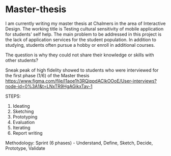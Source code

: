 # Master-thesis

I am currently writing my master thesis at Chalmers in the area of Interactive Design. 
The working title is Testing cultural sensitivity of mobile application for students' self help.
The main problem to be addressed in this project is the lack of application services for the student population. 
In addition to studying, students often pursue a hobby or enroll in additional courses. 

The question is why they could not share their knowledge or skills with other students?

Sneak peak of high fidelity showed to students who were interviewed for the first phase (1/6) of the Master thesis
https://www.figma.com/file/I1aoe1h3RQippdAClkOOoE/User-interviews?node-id=0%3A1&t=LNxTR9HgAGikxTav-1

STEPS:

1) Ideating
2) Sketching
3) Prototyping
4) Evaluation
5) Iterating
6) Report writing

Methodology: Sprint (6 phases) - Understand, Define, Sketch, Decide, Prototype, Validate
